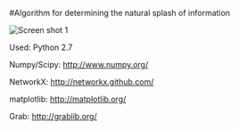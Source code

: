#Algorithm for determining the natural splash of information

![Screen shot 1](https://raw.github.com/shrimo/natural_splash/master/tmp/figure_3.png)

Used: Python 2.7

Numpy/Scipy: http://www.numpy.org/

NetworkX: http://networkx.github.com/

matplotlib: http://matplotlib.org/

Grab: http://grablib.org/